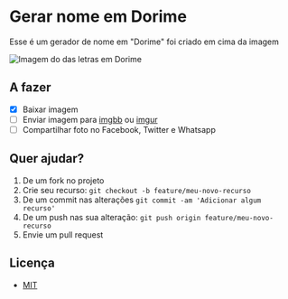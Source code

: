# Gerar nome em Dorime

  Esse é um gerador de nome em "Dorime" foi criado em cima da imagem
  
  ![Imagem do das letras em Dorime](https://pbs.twimg.com/media/ESgQSiVWkAAF_Qg.jpg)

## A fazer

  - [X] Baixar imagem
  - [ ] Enviar imagem para [imgbb](https://imgbb.com/) ou [imgur](https://imgur.com/)
  - [ ] Compartilhar foto no Facebook, Twitter e Whatsapp

## Quer ajudar?

  1. De um fork no projeto
  2. Crie seu recurso: `git checkout -b feature/meu-novo-recurso`
  3. De um commit nas alterações `git commit -am 'Adicionar algum recurso'`
  4. De um push nas sua alteração: `git push origin feature/meu-novo-recurso`
  5. Envie um pull request

## Licença

- [MIT](LICENSE)